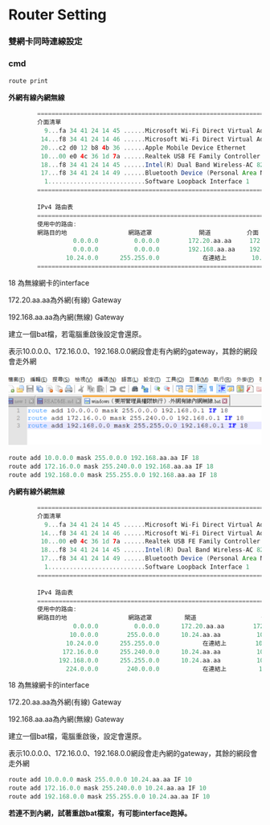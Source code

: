 # Router Setting

### **雙網卡同時連線設定**

### cmd
```Groovy
route print
```
**外網有線內網無線**
```Groovy
        ===========================================================================
        介面清單
          9...fa 34 41 24 14 45 ......Microsoft Wi-Fi Direct Virtual Adapter
         14...f8 34 41 24 14 46 ......Microsoft Wi-Fi Direct Virtual Adapter #2
         20...c2 d0 12 b8 4b 36 ......Apple Mobile Device Ethernet
         10...00 e0 4c 36 1d 7a ......Realtek USB FE Family Controller #2
         18...f8 34 41 24 14 45 ......Intel(R) Dual Band Wireless-AC 8265
         17...f8 34 41 24 14 49 ......Bluetooth Device (Personal Area Network)
          1...........................Software Loopback Interface 1
        ===========================================================================
        
        IPv4 路由表
        ===========================================================================
        使用中的路由:
        網路目的地                 網路遮罩             閘道          介面          計量
                  0.0.0.0          0.0.0.0        172.20.aa.aa     172.20.bb.bb     35
                  0.0.0.0          0.0.0.0        192.168.aa.aa    192.168.bb.bb    50
                10.24.0.0      255.255.0.0            在連結上       10.24.xx.xx    291
        ===========================================================================
```
18 為無線網卡的interface

172.20.aa.aa為外網(有線) Gateway

192.168.aa.aa為內網(無線) Gateway

建立一個bat檔，若電腦重啟後設定會還原。

表示10.0.0.0、172.16.0.0、192.168.0.0網段會走有內網的gateway，其餘的網段會走外網

![](./images/routeSetting-if18.png)

```Groovy
route add 10.0.0.0 mask 255.0.0.0 192.168.aa.aa IF 18
route add 172.16.0.0 mask 255.240.0.0 192.168.aa.aa IF 18
route add 192.168.0.0 mask 255.255.0.0 192.168.aa.aa IF 18
```
**內網有線外網無線**
```Groovy
        ===========================================================================
        介面清單
          9...fa 34 41 24 14 45 ......Microsoft Wi-Fi Direct Virtual Adapter
         14...f8 34 41 24 14 46 ......Microsoft Wi-Fi Direct Virtual Adapter #2
         10...00 e0 4c 36 1d 7a ......Realtek USB FE Family Controller #2
         18...f8 34 41 24 14 45 ......Intel(R) Dual Band Wireless-AC 8265
         17...f8 34 41 24 14 49 ......Bluetooth Device (Personal Area Network)
          1...........................Software Loopback Interface 1
        ===========================================================================
        
        IPv4 路由表
        ===========================================================================
        使用中的路由:
        網路目的地                 網路遮罩         閘道                  介面       計量
                  0.0.0.0          0.0.0.0      172.20.aa.aa        172.20.bb.bb    50
                 10.0.0.0        255.0.0.0      10.24.aa.aa          10.24.bb.bb    36
                10.24.0.0      255.255.0.0            在連結上        10.24.bb.bb    291
               172.16.0.0      255.240.0.0      10.24.aa.aa          10.24.bb.bb    36
              192.168.0.0      255.255.0.0      10.24.aa.aa          10.24.bb.bb    36
                224.0.0.0        240.0.0.0            在連結上         127.0.0.1     331
```
18 為無線網卡的interface

172.20.aa.aa為外網(有線) Gateway

192.168.aa.aa為內網(無線) Gateway

建立一個bat檔，電腦重啟後，設定會還原。

表示10.0.0.0、172.16.0.0、192.168.0.0網段會走內網的gateway，其餘的網段會走外網
```Groovy
route add 10.0.0.0 mask 255.0.0.0 10.24.aa.aa IF 10
route add 172.16.0.0 mask 255.240.0.0 10.24.aa.aa IF 10
route add 192.168.0.0 mask 255.255.0.0 10.24.aa.aa IF 10
```

**若連不到內網，試著重啟bat檔案，有可能interface跑掉。**
